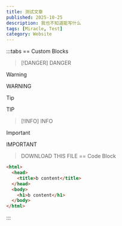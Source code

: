 ```yaml
---
title: 测试文章
published: 2025-10-25
description: 我也不知道能写什么
tags: [Miracle, Test]
category: Website
---
```


:::tabs
== Custom Blocks

> [!DANGER]
> DANGER

> [!WARNING]
> WARNING

> [!TIP]
> TIP

> [!INFO]
> INFO

> [!IMPORTANT]
> IMPORTANT

> DOWNLOAD THIS FILE <File url="https://www.oppo.com/content/dam/statics/fonts/cn/OPPOSans3.0cn-Bold.woff2" icon="ph:text-aa-duotone" text="test-file.woff2"/>
> == Code Block

```html
<html>
  <head>
    <title>b content</title>
  </head>
  <body>
    <h1>b content</h1>
  </body>
</html>
```

:::
